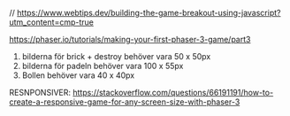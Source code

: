 // https://www.webtips.dev/building-the-game-breakout-using-javascript?utm_content=cmp-true

https://phaser.io/tutorials/making-your-first-phaser-3-game/part3

1. bilderna för brick + destroy behöver vara 50 x 50px
2. bilderna för padeln behöver vara 100 x 55px
3. Bollen behöver vara 40 x 40px

RESNPONSIVER:
https://stackoverflow.com/questions/66191191/how-to-create-a-responsive-game-for-any-screen-size-with-phaser-3